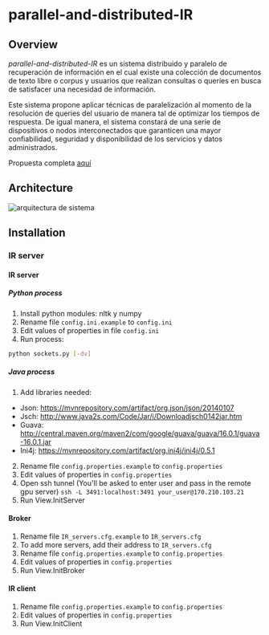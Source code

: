 # parallel-and-distributed-IR

## Overview

_parallel-and-distributed-IR_ es un sistema distribuido y paralelo de recuperación de información en el cual existe una colección de documentos de texto libre o corpus y usuarios que realizan consultas o queries en busca de satisfacer una necesidad de información. 

Este sistema propone aplicar técnicas de paralelización al momento de la resolución de queries del usuario de manera tal de optimizar los tiempos de respuesta. De igual manera, el sistema constará de una serie de dispositivos o nodos interconectados que garanticen una mayor confiabilidad, seguridad y disponibilidad de los servicios y datos administrados.

Propuesta completa [aquí][1]

## Architecture

![arquitectura de sistema](http://i.imgur.com/AzY7S5x.png)

[1]: https://drive.google.com/open?id=1-hrXE356gGyHKITsZKsmqjxnsO6fwFIvwg2OK6spN-8

## Installation

### IR server

#### IR server

##### Python process
1) Install python  modules: nltk y numpy
2) Rename file `config.ini.example` to `config.ini`
3) Edit values of properties in file `config.ini`
4) Run process: 
```bash
python sockets.py [-dv]
```

##### Java process
1) Add libraries needed: 
- Json: https://mvnrepository.com/artifact/org.json/json/20140107
- Jsch: http://www.java2s.com/Code/Jar/j/Downloadjsch0142jar.htm
- Guava: http://central.maven.org/maven2/com/google/guava/guava/16.0.1/guava-16.0.1.jar
- Ini4j: https://mvnrepository.com/artifact/org.ini4j/ini4j/0.5.1

2) Rename file `config.properties.example` to `config.properties`
3) Edit values of properties in `config.properties`
4) Open ssh tunnel (You'll be asked to enter user and pass in the remote gpu server)
```ssh -L 3491:localhost:3491 your_user@170.210.103.21```
5) Run View.InitServer


 
#### Broker
1) Rename file `IR_servers.cfg.example` to `IR_servers.cfg`
2) To add more servers, add their address to `IR_servers.cfg`
3) Rename file `config.properties.example` to `config.properties`
4) Edit values of properties in `config.properties`
5) Run View.InitBroker
 
#### IR client
1) Rename file `config.properties.example` to `config.properties`
2) Edit values of properties in `config.properties`
3) Run View.InitClient
